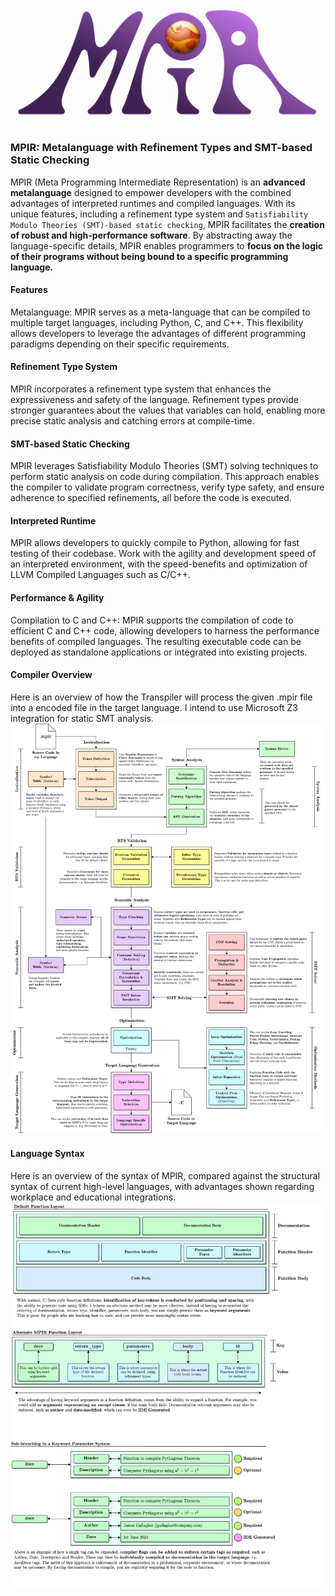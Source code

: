 ![](imagebank/mpir_logo.png)
### MPIR: Metalanguage with Refinement Types and SMT-based Static Checking

MPIR (Meta Programming Intermediate Representation) is an **advanced metalanguage** designed to empower developers with the combined advantages of interpreted runtimes and compiled languages. With its unique features, including a refinement type system and `Satisfiability Modulo Theories (SMT)-based static checking`, MPIR facilitates the **creation of robust and high-performance software**. By abstracting away the language-specific details, MPIR enables programmers to **focus on the logic of their programs without being bound to a specific programming language.**

#### Features
Metalanguage: MPIR serves as a meta-language that can be compiled to multiple target languages, including Python, C, and C++. This flexibility allows developers to leverage the advantages of different programming paradigms depending on their specific requirements.

#### Refinement Type System
MPIR incorporates a refinement type system that enhances the expressiveness and safety of the language. Refinement types provide stronger guarantees about the values that variables can hold, enabling more precise static analysis and catching errors at compile-time.
<br>

#### SMT-based Static Checking
MPIR leverages Satisfiability Modulo Theories (SMT) solving techniques to perform static analysis on code during compilation. This approach enables the compiler to validate program correctness, verify type safety, and ensure adherence to specified refinements, all before the code is executed.
<br>

#### Interpreted Runtime
MPIR allows developers to quickly compile to Python, allowing for fast testing of their codebase. Work with the agility and development speed of an interpreted environment, with the speed-benefits and optimization of LLVM Compiled Languages such as C/C++.
<br>

#### Performance & Agility
Compilation to C and C++: MPIR supports the compilation of code to efficient C and C++ code, allowing developers to harness the performance benefits of compiled languages. The resulting executable code can be deployed as standalone applications or integrated into existing projects.
<br>

#### Compiler Overview<br>
Here is an overview of how the Transpiler will process the given .mpir file into a encoded file in the target language. I intend to use Microsoft Z3 integration for static SMT analysis.<br>
![](imagebank/mpir_high_level_overview.png)

#### Language Syntax
Here is an overview of the syntax of MPIR, compared against the structural syntax of current high-level languages, with advantages shown regarding workplace and educational integrations.<br>
![](imagebank/mpir_format_overview.png)